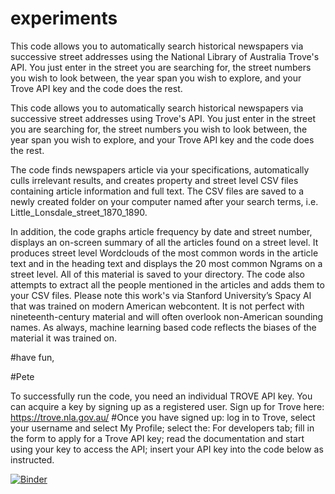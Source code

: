 # experiments
This code allows you to automatically search historical newspapers via successive street addresses using the National Library of Australia Trove's API.  You just enter in the street you are searching for, the street numbers you wish to look between, the year span you wish to explore, and your Trove API key and the code does the rest.  

This code allows you to automatically search historical newspapers via successive street addresses using Trove's API. 
You just enter in the street you are searching for, the street numbers you wish to look between, the year span you wish to explore, and your Trove API key and the code does the rest.

The code finds newspapers article via your specifications, automatically culls irrelevant results, and creates property and street level CSV files containing article information and full text. The CSV files  are saved to a newly created folder on your computer named after your search terms, i.e. Little_Lonsdale_street_1870_1890.

In addition, the code graphs article frequency by date and street number, displays an on-screen summary of all the articles found on a street level. It produces street level Wordclouds of the most common words in the article text and in the heading text and displays the 20 most common Ngrams on a street level. All of this material is saved to your directory.
The code also attempts to extract all the people mentioned in the articles and adds them to your CSV files. Please note this work's via Stanford University’s Spacy AI that was trained on modern American webcontent. It is not perfect with nineteenth-century material and will often overlook non-American sounding names. As always, machine learning based code reflects the biases of the material it was trained on.

#have fun,

#Pete 



To successfully run the code, you need an individual TROVE API key. You can acquire a key by signing up as a registered user.
Sign up for Trove here: https://trove.nla.gov.au/
#Once you have signed up:
                        log in to Trove, select your username and select My Profile;
                        select the:  For developers tab;
                        fill in the form to apply for a Trove API key;
                        read the documentation and start using your key to access the API;
                        insert your API key into the code below as instructed.

[![Binder](https://mybinder.org/badge_logo.svg)](https://mybinder.org/v2/gh/PeteMina/experiments/main)
